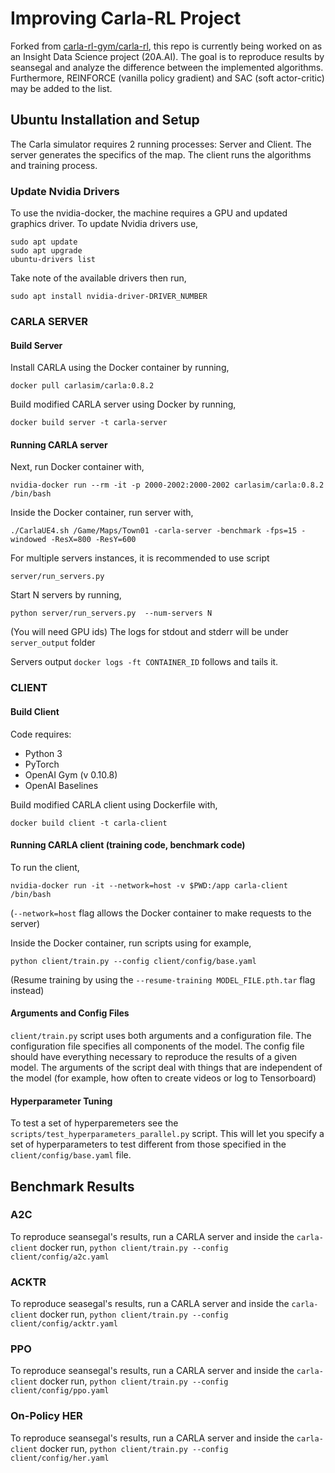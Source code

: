 # Improving Carla-RL Project
Forked from [carla-rl-gym/carla-rl](https://github.com/carla-rl-gym/carla-rl), this repo is currently being worked on as an Insight Data Science project (20A.AI). The goal is to reproduce results by seansegal and analyze the difference between the implemented algorithms. Furthermore, REINFORCE (vanilla policy gradient) and SAC (soft actor-critic) may be added to the list.


## Ubuntu Installation and Setup
The Carla simulator requires 2 running processes: Server and Client. The server generates the specifics of the map. The client runs the algorithms and training process.

### Update Nvidia Drivers
To use the nvidia-docker, the machine requires a GPU and updated graphics driver.
To update Nvidia drivers use,
```
sudo apt update
sudo apt upgrade
ubuntu-drivers list
```
Take note of the available drivers then run,
```
sudo apt install nvidia-driver-DRIVER_NUMBER
```

### CARLA SERVER

#### Build Server
Install CARLA using the Docker container by running,
```
docker pull carlasim/carla:0.8.2
```

Build modified CARLA server using Docker by running,
```
docker build server -t carla-server
```

#### Running CARLA server
Next, run Docker container with,
```
nvidia-docker run --rm -it -p 2000-2002:2000-2002 carlasim/carla:0.8.2 /bin/bash
```

Inside the Docker container, run server with,
```
./CarlaUE4.sh /Game/Maps/Town01 -carla-server -benchmark -fps=15 -windowed -ResX=800 -ResY=600
```

For multiple servers instances, it is recommended to use script 
```
server/run_servers.py
```
Start N servers by running,
```
python server/run_servers.py  --num-servers N
```
(You will need GPU ids)
The logs for stdout and stderr will be under `server_output` folder

Servers output `docker logs -ft CONTAINER_ID` follows and tails it.

### CLIENT

#### Build Client
Code requires:
* Python 3
* PyTorch
* OpenAI Gym (v 0.10.8)
* OpenAI Baselines

Build modified CARLA client using Dockerfile with,
```
docker build client -t carla-client
```

#### Running CARLA client (training code, benchmark code)
To run the client,
```
nvidia-docker run -it --network=host -v $PWD:/app carla-client /bin/bash
```
(`--network=host` flag allows the Docker container to make requests to the server)

Inside the Docker container, run scripts using for example,
```
python client/train.py --config client/config/base.yaml
```
(Resume training by using the `--resume-training MODEL_FILE.pth.tar` flag instead)

#### Arguments and Config Files
`client/train.py` script uses both arguments and a configuration file. The configuration file specifies all components of the model. The config file should have everything necessary to reproduce the results of a given model. The arguments of the script deal with things that are independent of the model (for example, how often to create videos or log to Tensorboard)

#### Hyperparameter Tuning
To test a set of hyperparemeters see the `scripts/test_hyperparameters_parallel.py` script. This will let you specify a set of hyperparameters to test different from those specified in the `client/config/base.yaml` file.


## Benchmark Results

### A2C
To reproduce seansegal's results, run a CARLA server and inside the `carla-client` docker run,
`python client/train.py --config client/config/a2c.yaml`

### ACKTR
To reproduce seasegal's results, run a CARLA server and inside the `carla-client` docker run,
`python client/train.py --config client/config/acktr.yaml`

### PPO
To reproduce seansegal's results, run a CARLA server and inside the `carla-client` docker run,
`python client/train.py --config client/config/ppo.yaml`

### On-Policy HER
To reproduce seansegal's results, run a CARLA server and inside the `carla-client` docker run,
`python client/train.py --config client/config/her.yaml`

